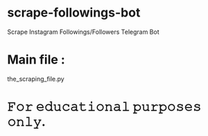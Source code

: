 # scrape-followings-bot
Scrape Instagram Followings/Followers Telegram Bot
# Main file :
the_scraping_file.py
# 𝙵𝚘𝚛 𝚎𝚍𝚞𝚌𝚊𝚝𝚒𝚘𝚗𝚊𝚕 𝚙𝚞𝚛𝚙𝚘𝚜𝚎𝚜 𝚘𝚗𝚕𝚢.
